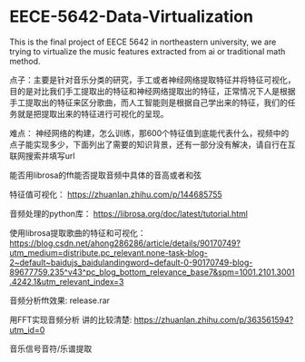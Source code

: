 # EECE-5642-Data-Virtualization
This is the final project of EECE 5642 in northeastern university, we are trying to virtualize the music features extracted from ai or traditional math method.



点子：主要是针对音乐分类的研究，手工或者神经网络提取特征并将特征可视化，目的是对比我们手工提取出的特征和神经网络提取出的特征，正常情况下人是根据手工提取出的特征来区分歌曲，而人工智能则是根据自己学出来的特征，我们的任务就是把提取出来的特征进行可视化的呈现。


难点：
神经网络的构建，怎么训练，那600个特征值到底能代表什么，视频中的点子能实现多少，下面列出了需要的知识背景，还有一部分没有解决，请自行在互联网搜索并填写url


能否用librosa的fft能否提取音频中具体的音高或者和弦


特征值可视化：
https://zhuanlan.zhihu.com/p/144685755

音频处理的python库：
https://librosa.org/doc/latest/tutorial.html

使用librosa提取歌曲的特征和可视化：
https://blog.csdn.net/ahong286286/article/details/90170749?utm_medium=distribute.pc_relevant.none-task-blog-2~default~baidujs_baidulandingword~default-0-90170749-blog-89677759.235^v43^pc_blog_bottom_relevance_base7&spm=1001.2101.3001.4242.1&utm_relevant_index=3

音频分析fft效果: release.rar

用FFT实现音频分析 讲的比较清楚:
https://zhuanlan.zhihu.com/p/363561594?utm_id=0

音乐信号音符/乐谱提取
